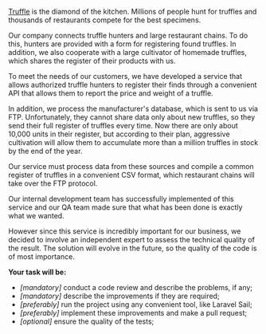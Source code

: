 [Truffle](https://en.wikipedia.org/wiki/Truffle) is the diamond of the kitchen.
Millions of people hunt for truffles and thousands of restaurants compete for
the best specimens.

Our company connects truffle hunters and large restaurant chains. To do this,
hunters are provided with a form for registering found truffles. In addition,
we also cooperate with a large cultivator of homemade truffles, which shares
the register of their products with us.

To meet the needs of our customers, we have developed a service that allows
authorized truffle hunters to register their finds through a convenient API
that allows them to report the price and weight of a truffle.

In addition, we process the manufacturer's database, which is sent to us via
FTP. Unfortunately, they cannot share data only about new truffles, so they
send their full register of truffles every time. Now there are only about
10,000 units in their register, but according to their plan, aggressive 
cultivation will allow them to accumulate more than a million truffles in stock 
by the end of the year.

Our service must process data from these sources and compile a common register 
of truffles in a convenient CSV format, which restaurant chains will take over 
the FTP protocol.

Our internal development team has successfully implemented of this service and
our QA team made sure that what has been done is exactly what we wanted.

However since this service is incredibly important for our business, we 
decided to involve an independent expert to assess the technical quality of
the result. The solution will evolve in the future, so the quality of the 
code is of most importance.

**Your task will be:**

- _[mandatory]_ conduct a code review and describe the problems, if any;
- _[mandatory]_ describe the improvements if they are required;
- _[preferably]_ run the project using any convenient tool, like Laravel Sail;
- _[preferably]_ implement these improvements and make a pull request;
- _[optional]_ ensure the quality of the tests;
